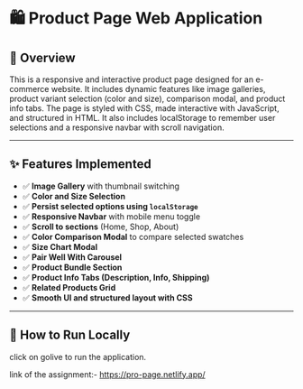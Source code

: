 # 🛍️ Product Page Web Application

## 📖 Overview

This is a responsive and interactive product page designed for an e-commerce website. It includes dynamic features like image galleries, product variant selection (color and size), comparison modal, and product info tabs. The page is styled with CSS, made interactive with JavaScript, and structured in HTML. It also includes localStorage to remember user selections and a responsive navbar with scroll navigation.

---

## ✨ Features Implemented

- ✅ **Image Gallery** with thumbnail switching
- ✅ **Color and Size Selection**
- ✅ **Persist selected options using `localStorage`**
- ✅ **Responsive Navbar** with mobile menu toggle
- ✅ **Scroll to sections** (Home, Shop, About)
- ✅ **Color Comparison Modal** to compare selected swatches
- ✅ **Size Chart Modal**
- ✅ **Pair Well With Carousel**
- ✅ **Product Bundle Section**
- ✅ **Product Info Tabs (Description, Info, Shipping)**
- ✅ **Related Products Grid**
- ✅ **Smooth UI and structured layout with CSS**

---

## 🚀 How to Run Locally

click on golive to run the application.

link of the assignment:-    https://pro-page.netlify.app/
